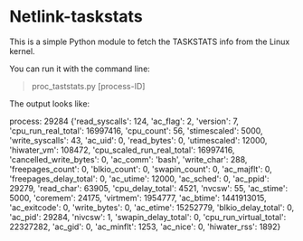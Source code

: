 # Netlink-taskstats
This is a simple Python module to fetch the TASKSTATS info from the Linux kernel.

You can run it with the command line:

>proc_taststats.py [process-ID]

The output looks like:

process:  29284
{'read_syscalls': 124, 'ac_flag': 2, 'version': 7, 'cpu_run_real_total': 16997416, 'cpu_count': 56, 'stimescaled': 5000, 'write_syscalls': 43, 'ac_uid': 0, 'read_bytes': 0, 'utimescaled': 12000, 'hiwater_vm': 108472, 'cpu_scaled_run_real_total': 16997416, 'cancelled_write_bytes': 0, 'ac_comm': 'bash', 'write_char': 288, 'freepages_count': 0, 'blkio_count': 0, 'swapin_count': 0, 'ac_majflt': 0, 'freepages_delay_total': 0, 'ac_utime': 12000, 'ac_sched': 0, 'ac_ppid': 29279, 'read_char': 63905, 'cpu_delay_total': 4521, 'nvcsw': 55, 'ac_stime': 5000, 'coremem': 24175, 'virtmem': 1954777, 'ac_btime': 1441913015, 'ac_exitcode': 0, 'write_bytes': 0, 'ac_etime': 15252779, 'blkio_delay_total': 0, 'ac_pid': 29284, 'nivcsw': 1, 'swapin_delay_total': 0, 'cpu_run_virtual_total': 22327282, 'ac_gid': 0, 'ac_minflt': 1253, 'ac_nice': 0, 'hiwater_rss': 1892}
